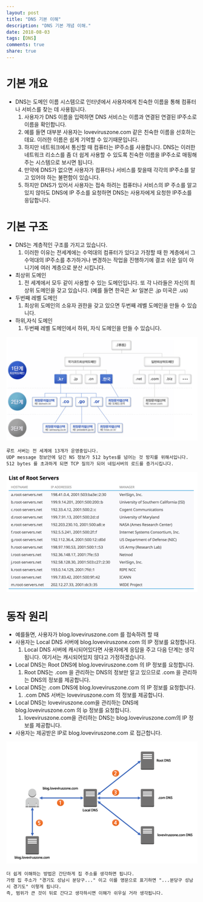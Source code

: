 ```yaml
---
layout: post
title: "DNS 기본 이해"
description: "DNS 기본 개념 이해."
date: 2018-08-03
tags: [DNS]
comments: true
share: true
---
```


# 기본 개요

* DNS는 도메인 이름 시스템으로 인터넷에서 사용자에게 친숙한 이름을 통해 컴퓨터나 서비스를 찾는 데 사용됩니다.
  1. 사용자가 DNS 이름을 입력하면 DNS 서비스는 이름과 연결된 연결된 IP주소로 이름을 확인합니다.
  2. 예를 들면 대부분 사용자는 loveviruszone.com 같은 친숙한 이름을 선호하는데요. 이러한 이름은 쉽게 기억할 수 있기때문입니다.
  3. 하지만 네트워크에서 통신할 때 컴퓨터는 IP주소를 사용합니다. DNS는 이러한 네트워크 리소스를 좀 더 쉽게 사용할 수 있도록 친숙한 이름을 IP주소로 매핑해주는 시스템으로 보시면 됩니다.
  4. 만약에 DNS가 없으면 사용자가 컴퓨터나 서비스를 찾을때 각각의 IP주소를 알고 있어야 하는 불편함이 있습니다.
  5. 하지만 DNS가 있어서 사용자는 접속 하려는 컴퓨터나 서비스의 IP 주소를 알고 있지 않아도 DNS에 IP 주소를 요청하면 DNS는 사용자에게 요청한 IP주소를 응답합니다.

# 기본 구조

* DNS는 계층적인 구조를 가지고 있습니다.
  1. 이러한 이유는 전세계에는 수억대의 컴퓨터가 있다고 가정할 때 한 계층에서 그 수억대의 IP주소를 추가하거나 변경하는 작업을 진행하기에 결코 쉬운 일이 아니기에 여러 계층으로 분산 시킵니다.
* 최상위 도메인
  1. 전 세계에서 모두 같이 사용할 수 있는 도메인입니다. 또 각 나라들은 자신의 최상위 도메인을 갖고 있습니다. (예를 들면 한국은 .kr 일본은 .jp 미국은 .us)
* 두번째 레벨 도메인
  1. 최상위 도메인의 소유자 권한을 갖고 있으면 두번째 레벨 도메인을 만들 수 있습니다.
* 하위,자식 도메인
  1. 두번째 레벨 도메인에서 하위, 자식 도메인을 만들 수 있습니다.

![DNS 기본 구조](/images/2018-08-03-dns/dns01.png)

```
루트 서버는 전 세계에 13개가 운영중입니다.
UDP message 정보안에 담긴 NS 정보가 512 bytes를 넘어는 것 방지를 위해서입니다. 
512 bytes 를 초과하게 되면 TCP 질의가 되어 네임서버의 로드를 증가시킵니다.
```
![root 서버](/images/2018-08-03-dns/dns02.png)

# 동작 원리

* 예를들면, 사용자가 blog.loveviruszone.com 를 접속하려 할 때
* 사용자는 Local DNS 서버에 blog.loveviruszone.com 의 IP 정보를 요청합니다.
  1. Local DNS 서버에 캐시되어있다면 사용자에게 응답을 주고 다음 단계는 생각됩니다. 여기서는 캐시되어있지 않다고 가정하겠습니다.
* Local DNS는 Root DNS에 blog.loveviruszone.com 의 IP 정보를 요청합니다.
  1. Root DNS는 .com 을 관리하는 DNS의 정보만 알고 있으므로 .com 을 관리하는 DNS의 정보를 제공합니다.
* Local DNS는 .com DNS에 blog.loveviruszone.com 의 IP 정보를 요청합니다.
  1. .com DNS 서버는 loveviruszone.com 의 정보를 제공합니다.
* Local DNS는 loveviruszone.com을 관리하는 DNS에 blog.loveviruszone.com 의 ip 정보를 요청합니다.
  1. loveviruszone.com을 관리하는 DNS는 blog.loveviruszone.com의 IP 정보를 제공합니다.
* 사용자는 제공받은 IP로 blog.loveviruszone.com 로 접근합니다.

![DNS 동작 원리](/images/2018-08-03-dns/dns03.png)

```
더 쉽게 이해하는 방법은 간단하게 집 주소를 생각하면 됩니다.
가령 집 주소가 "경기도 성남시 분당구..." 이고 이를 영문으로 표기하면 "...분당구 성남시 경기도" 이렇게 됩니다.
즉, 범위가 큰 것이 뒤로 간다고 생각하시면 이해가 쉬우실 거라 생각됩니다.
```